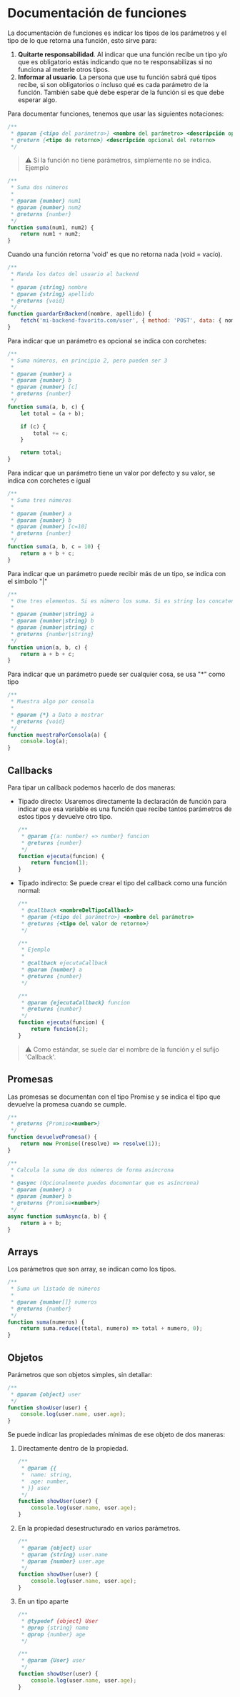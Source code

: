 # Documentación de funciones
La documentación de funciones es indicar los tipos de los parámetros y el tipo de lo que retorna una función, esto sirve para:
1.  **Quitarte responsabilidad**. Al indicar que una función recibe un tipo y/o que es obligatorio estás indicando que no te responsabilizas si no funciona al meterle otros tipos.
2.  **Informar al usuario**. La persona que use tu función sabrá qué tipos recibe, si son obligatorios o incluso qué es cada parámetro de la función. También sabe qué debe esperar de la función si es que debe esperar algo.

Para documentar funciones, tenemos que usar las siguientes notaciones:
```js
/**
 * @param {<tipo del parámetro>} <nombre del parámetro> <descripción opcional del parámetro>
 * @return {<tipo de retorno>} <descripción opcional del retorno>
 */
```
> :warning: Si la función no tiene parámetros, simplemente no se indica.
Ejemplo
```js
/**
 * Suma dos números
 * 
 * @param {number} num1 
 * @param {number} num2 
 * @returns {number}
 */
function suma(num1, num2) {
    return num1 + num2;
}
```
Cuando una función retorna 'void' es que no retorna nada (void = vacío). 
```js
/**
 * Manda los datos del usuario al backend
 * 
 * @param {string} nombre 
 * @param {string} apellido 
 * @returns {void}
 */
function guardarEnBackend(nombre, apellido) {
    fetch('mi-backend-favorito.com/user', { method: 'POST', data: { nombre, apellido } });
}
```
Para indicar que un parámetro es opcional se indica con corchetes:
```js
/**
 * Suma números, en principio 2, pero pueden ser 3
 * 
 * @param {number} a 
 * @param {number} b 
 * @param {number} [c]
 * @returns {number}
 */
function suma(a, b, c) {
    let total = (a + b);

    if (c) {
        total += c;
    }

    return total;
}
```
Para indicar que un parámetro tiene un valor por defecto y su valor, se indica con corchetes e igual
```js
/**
 * Suma tres números
 * 
 * @param {number} a 
 * @param {number} b 
 * @param {number} [c=10] 
 * @returns {number}
 */
function suma(a, b, c = 10) {
    return a + b + c;
}
```
Para indicar que un parámetro puede recibir más de un tipo, se indica con el símbolo "|"
```js
/**
 * Une tres elementos. Si es número los suma. Si es string los concatena.
 * 
 * @param {number|string} a 
 * @param {number|string} b 
 * @param {number|string} c 
 * @returns {number|string}
 */
function union(a, b, c) {
    return a + b + c;
}
```
Para indicar que un parámetro puede ser cualquier cosa, se usa "*" como tipo
```js
/**
 * Muestra algo por consola
 * 
 * @param {*} a Dato a mostrar
 * @returns {void}
 */
function muestraPorConsola(a) {
    console.log(a);
}
```
## Callbacks
Para tipar un callback podemos hacerlo de dos maneras:
* Tipado directo: Usaremos directamente la declaración de función para indicar que esa variable es una función que recibe tantos parámetros de estos tipos y devuelve otro tipo.
    ```js
    /**
     * @param {(a: number) => number} funcion 
     * @returns {number}
     */
    function ejecuta(funcion) {
        return funcion(1);
    }
    ```
* Tipado indirecto: Se puede crear el tipo del callback como una función normal:
    ```js
    /**
     * @callback <nombreDelTipoCallback>
     * @param {<tipo del parámetro>} <nombre del parámetro>
     * @returns {<tipo del valor de retorno>}
     */

    /**
     * Ejemplo
     * 
     * @callback ejecutaCallback
     * @param {number} a
     * @returns {number}
     */

    /**
     * @param {ejecutaCallback} funcion 
     * @returns {number}
     */
    function ejecuta(funcion) {
        return funcion(2);
    }
    ```

> :warning: Como estándar, se suele dar el nombre de la función y el sufijo 'Callback'.

## Promesas
Las promesas se documentan con el tipo Promise y se indica el tipo que devuelve la promesa cuando se cumple.
```js
/**
 * @returns {Promise<number>}
 */
function devuelvePromesa() {
    return new Promise((resolve) => resolve(1));
}

/**
 * Calcula la suma de dos números de forma asíncrona
 * 
 * @async (Opcionalmente puedes documentar que es asíncrona)
 * @param {number} a 
 * @param {number} b 
 * @returns {Promise<number>}
 */
async function sumAsync(a, b) {
    return a + b;
}
```
## Arrays
Los parámetros que son array, se indican como los tipos.
```js
/**
 * Suma un listado de números
 * 
 * @param {number[]} numeros 
 * @returns {number}
 */
function suma(numeros) {
    return suma.reduce((total, numero) => total + numero, 0);
}
```

## Objetos
Parámetros que son objetos simples, sin detallar:
```js
/**
 * @param {object} user 
 */
function showUser(user) {
    console.log(user.name, user.age);
}
```
Se puede indicar las propiedades mínimas de ese objeto de dos maneras:
1. Directamente dentro de la propiedad.
    ```js
    /**
     * @param {{
     *  name: string,
     *  age: number,
     * }} user 
     */
    function showUser(user) {
        console.log(user.name, user.age);
    }
    ```
2. En la propiedad desestructurado en varios parámetros.
    ```js
    /**
     * @param {object} user 
     * @param {string} user.name
     * @param {number} user.age
     */
    function showUser(user) {
        console.log(user.name, user.age);
    }
    ```
3. En un tipo aparte
    ```js
    /**
     * @typedef {object} User
     * @prop {string} name
     * @prop {number} age
     */

    /**
     * @param {User} user 
     */
    function showUser(user) {
        console.log(user.name, user.age);
    }
    ```